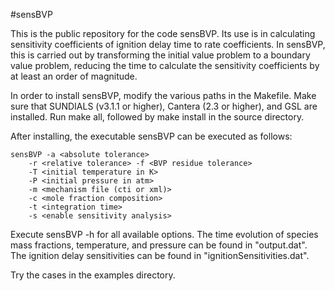 #sensBVP

This is the public repository for the code sensBVP. Its use is in
calculating sensitivity coefficients of ignition delay time to rate
coefficients. In sensBVP, this is carried out by transforming the
initial value problem to a boundary value problem, reducing the time to
calculate the sensitivity coefficients by at least an order of
magnitude.

In order to install sensBVP, modify the various paths in the Makefile.
Make sure that SUNDIALS (v3.1.1 or higher), Cantera (2.3 or higher), and
GSL are installed. Run make all, followed by make install in the source
directory.

After installing, the executable sensBVP can be executed as follows: 
``` 
sensBVP -a <absolute tolerance> 
	-r <relative tolerance> -f <BVP residue tolerance> 
	-T <initial temperature in K> 
	-P <initial pressure in atm> 
	-m <mechanism file (cti or xml)> 
	-c <mole fraction composition> 
	-t <integration time> 
	-s <enable sensitivity analysis>
```

Execute sensBVP -h for all available options. The time evolution of
species mass fractions, temperature, and pressure can be found in
"output.dat". The ignition delay sensitivities can be found in
"ignitionSensitivities.dat".

Try the cases in the examples directory.
